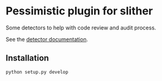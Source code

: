 # Pessimistic plugin for slither

Some detectors to help with code review and audit process.

See the [detector documentation](https://github.com/trailofbits/slither/wiki/Adding-a-new-detector).

## Installation

```bash
python setup.py develop
```
